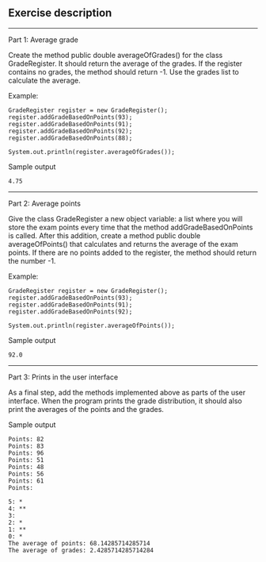 ## Exercise description

---

Part 1: Average grade

Create the method public double averageOfGrades() for the class GradeRegister. It should return the average of the grades. If the register contains no grades, the method should return -1. Use the grades list to calculate the average.

Example:

    GradeRegister register = new GradeRegister();
    register.addGradeBasedOnPoints(93);
    register.addGradeBasedOnPoints(91);
    register.addGradeBasedOnPoints(92);
    register.addGradeBasedOnPoints(88);

    System.out.println(register.averageOfGrades());

Sample output

    4.75

---
Part 2: Average points

Give the class GradeRegister a new object variable: a list where you will store the exam points every time that the method addGradeBasedOnPoints is called. After this addition, create a method public double averageOfPoints() that calculates and returns the average of the exam points. If there are no points added to the register, the method should return the number -1.

Example:

    GradeRegister register = new GradeRegister();
    register.addGradeBasedOnPoints(93);
    register.addGradeBasedOnPoints(91);
    register.addGradeBasedOnPoints(92);
    
    System.out.println(register.averageOfPoints());

Sample output

    92.0

---
Part 3: Prints in the user interface

As a final step, add the methods implemented above as parts of the user interface. When the program prints the grade distribution, it should also print the averages of the points and the grades.

Sample output

    Points: 82
    Points: 83
    Points: 96
    Points: 51
    Points: 48
    Points: 56
    Points: 61
    Points:
    
    5: *
    4: **
    3:
    2: *
    1: **
    0: *
    The average of points: 68.14285714285714
    The average of grades: 2.4285714285714284